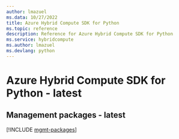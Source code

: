 ```yaml
---
author: lmazuel
ms.data: 10/27/2022
title: Azure Hybrid Compute SDK for Python
ms.topic: reference
description: Reference for Azure Hybrid Compute SDK for Python
ms.service: hybridcompute
ms.author: lmazuel
ms.devlang: python
---
```

# Azure Hybrid Compute SDK for Python - latest

## Management packages - latest
[!INCLUDE [mgmt-packages](hybrid-compute-mgmt-index.md)]